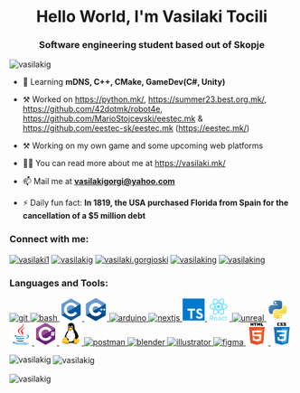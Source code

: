 <h1 align="center">Hello World, I'm Vasilaki Tocili</h1>
<h3 align="center">Software engineering student based out of Skopje</h3>

<p align="left"> <img src="https://komarev.com/ghpvc/?username=vasilakig&label=Profile%20views&color=0e75b6&style=flat" alt="vasilakig" /> </p>


- 🌱 Learning **mDNS, C++, CMake, GameDev(C#, Unity)**
  
- ⚒️ Worked on https://python.mk/, https://summer23.best.org.mk/, https://github.com/42dotmk/robot4e, https://github.com/MarioStojcevski/eestec.mk & https://github.com/eestec-sk/eestec.mk (https://eestec.mk/)
- ⚒️ Working on my own game and some upcoming web platforms

- 👨‍💻 You can read more about me at https://vasilaki.mk/

- 📫 Mail me at **vasilakigorgi@yahoo.com**

- ⚡ Daily fun fact: **In 1819, the USA purchased Florida from Spain for the cancellation of a $5 million debt**

<h3 align="left">Connect with me:</h3>
<p align="left">
<a href="https://twitter.com/vasilaki1" target="blank"><img align="center" src="https://raw.githubusercontent.com/rahuldkjain/github-profile-readme-generator/master/src/images/icons/Social/twitter.svg" alt="vasilaki1" height="30" width="40" /></a>
<a href="https://linkedin.com/in/vasilakig" target="blank"><img align="center" src="https://raw.githubusercontent.com/rahuldkjain/github-profile-readme-generator/master/src/images/icons/Social/linked-in-alt.svg" alt="vasilakig" height="30" width="40" /></a>
<a href="https://fb.com/vasilaki.gorgioski" target="blank"><img align="center" src="https://raw.githubusercontent.com/rahuldkjain/github-profile-readme-generator/master/src/images/icons/Social/facebook.svg" alt="vasilaki.gorgioski" height="30" width="40" /></a>
<a href="https://instagram.com/vasilaking" target="blank"><img align="center" src="https://raw.githubusercontent.com/rahuldkjain/github-profile-readme-generator/master/src/images/icons/Social/instagram.svg" alt="vasilaking" height="30" width="40" /></a>
<a href="https://codeforces.com/profile/vasilaking" target="blank"><img align="center" src="https://raw.githubusercontent.com/rahuldkjain/github-profile-readme-generator/master/src/images/icons/Social/codeforces.svg" alt="vasilaking" height="30" width="40" /></a>
</p>

<h3 align="left">Languages and Tools:</h3>
<p align="left"> <a href="https://git-scm.com/" target="_blank" rel="noreferrer"> <img src="https://www.vectorlogo.zone/logos/git-scm/git-scm-icon.svg" alt="git" width="40" height="40"/> </a> <a href="https://www.gnu.org/software/bash/" target="_blank" rel="noreferrer"> <img src="https://www.vectorlogo.zone/logos/gnu_bash/gnu_bash-icon.svg" alt="bash" width="40" height="40"/> </a> <a href="https://www.cprogramming.com/" target="_blank" rel="noreferrer"> <img src="https://raw.githubusercontent.com/devicons/devicon/master/icons/c/c-original.svg" alt="c" width="40" height="40"/> </a> <a href="https://www.w3schools.com/cpp/" target="_blank" rel="noreferrer"> <img src="https://raw.githubusercontent.com/devicons/devicon/master/icons/cplusplus/cplusplus-original.svg" alt="cplusplus" width="40" height="40"/> </a> <a href="https://www.arduino.cc/" target="_blank" rel="noreferrer"> <img src="https://cdn.worldvectorlogo.com/logos/arduino-1.svg" alt="arduino" width="40" height="40"/> </a> <a href="https://nextjs.org/" target="_blank" rel="noreferrer"> <img src="https://cdn.worldvectorlogo.com/logos/nextjs-2.svg" alt="nextjs" width="40" height="40"/> </a> <a href="https://www.typescriptlang.org/" target="_blank" rel="noreferrer"> <img src="https://raw.githubusercontent.com/devicons/devicon/master/icons/typescript/typescript-original.svg" alt="typescript" width="40" height="40"/> </a> <a href="https://reactjs.org/" target="_blank" rel="noreferrer"> <img src="https://raw.githubusercontent.com/devicons/devicon/master/icons/react/react-original-wordmark.svg" alt="react" width="40" height="40"/> </a> <a href="https://unrealengine.com/" target="_blank" rel="noreferrer"> <img src="https://raw.githubusercontent.com/kenangundogan/fontisto/036b7eca71aab1bef8e6a0518f7329f13ed62f6b/icons/svg/brand/unreal-engine.svg" alt="unreal" width="40" height="40"/> </a> <a href="https://www.python.org" target="_blank" rel="noreferrer"> <img src="https://raw.githubusercontent.com/devicons/devicon/master/icons/python/python-original.svg" alt="python" width="40" height="40"/> </a> <a href="https://www.java.com" target="_blank" rel="noreferrer"> <img src="https://raw.githubusercontent.com/devicons/devicon/master/icons/java/java-original.svg" alt="java" width="40" height="40"/> </a> <a href="https://www.w3schools.com/cs/" target="_blank" rel="noreferrer"> <img src="https://raw.githubusercontent.com/devicons/devicon/master/icons/csharp/csharp-original.svg" alt="csharp" width="40" height="40"/> </a> <a href="https://www.linux.org/" target="_blank" rel="noreferrer"> <img src="https://raw.githubusercontent.com/devicons/devicon/master/icons/linux/linux-original.svg" alt="linux" width="40" height="40"/> </a> <a href="https://postman.com" target="_blank" rel="noreferrer"> <img src="https://www.vectorlogo.zone/logos/getpostman/getpostman-icon.svg" alt="postman" width="40" height="40"/> </a> <a href="https://www.blender.org/" target="_blank" rel="noreferrer"> <img src="https://download.blender.org/branding/community/blender_community_badge_white.svg" alt="blender" width="40" height="40"/> </a> <a href="https://www.adobe.com/in/products/illustrator.html" target="_blank" rel="noreferrer"> <img src="https://www.vectorlogo.zone/logos/adobe_illustrator/adobe_illustrator-icon.svg" alt="illustrator" width="40" height="40"/> </a> <a href="https://www.figma.com/" target="_blank" rel="noreferrer"> <img src="https://www.vectorlogo.zone/logos/figma/figma-icon.svg" alt="figma" width="40" height="40"/> </a> <a href="https://www.w3.org/html/" target="_blank" rel="noreferrer"> <img src="https://raw.githubusercontent.com/devicons/devicon/master/icons/html5/html5-original-wordmark.svg" alt="html5" width="40" height="40"/> </a> <a href="https://www.w3schools.com/css/" target="_blank" rel="noreferrer"> <img src="https://raw.githubusercontent.com/devicons/devicon/master/icons/css3/css3-original-wordmark.svg" alt="css3" width="40" height="40"/> </a> </p>

<p><img align="left" src="https://github-readme-stats.vercel.app/api/top-langs/?username=vasilakig&show_icons=true&locale=en&include_all_commits=true&theme=radical&layout=compact" alt="vasilakig" /></p>

<p>&nbsp;<img align="center" src="https://github-readme-stats.vercel.app/api?username=vasilakig&show_icons=true&locale=en&include_all_commits=true&theme=radical" alt="vasilakig" /></p>

<p><img align="center" src="https://github-readme-streak-stats.herokuapp.com/?user=vasilakig&show_icons=true&locale=en&include_all_commits=true&theme=radical" alt="vasilakig" /></p>


